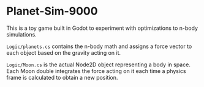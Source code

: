 # Planet-Sim-9000
This is a toy game built in Godot to experiment with optimizations to n-body simulations.

`Logic/planets.cs` contains the n-body math and assigns a force vector to each object based on the gravity acting on it.

`Logic/Moon.cs` is the actual Node2D object representing a body in space. Each Moon double integrates the force acting on it 
each time a physics frame is calculated to obtain a new position.
